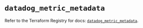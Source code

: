 # `datadog_metric_metadata`

Refer to the Terraform Registry for docs: [`datadog_metric_metadata`](https://registry.terraform.io/providers/datadog/datadog/3.48.0/docs/resources/metric_metadata).
